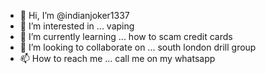 - 👋 Hi, I’m @indianjoker1337
- 👀 I’m interested in ... vaping
- 🌱 I’m currently learning ... how to scam credit cards
- 💞️ I’m looking to collaborate on ... south london drill group
- 📫 How to reach me ... call me on my whatsapp

<!---
indianjoker1337/indianjoker1337 is a ✨ special ✨ repository because its `README.md` (this file) appears on your GitHub profile.
You can click the Preview link to take a look at your changes.
--->
